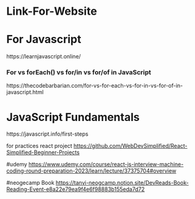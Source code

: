 # Link-For-Website

<h1>For Javascript</h1>
https://learnjavascript.online/

<h3>For vs forEach() vs for/in vs for/of in JavaScript</h3>
https://thecodebarbarian.com/for-vs-for-each-vs-for-in-vs-for-of-in-javascript.html

<h1>JavaScript Fundamentals</h1>
https://javascript.info/first-steps

for practices react project 
https://github.com/WebDevSimplified/React-Simplified-Beginner-Projects


 #udemy 
https://www.udemy.com/course/react-js-interview-machine-coding-round-preparation-2023/learn/lecture/37375704#overview

#neogecamp Book
https://tanvi-neogcamp.notion.site/DevReads-Book-Reading-Event-e8a22e79ea9f4e6f98883b155eda7d72
